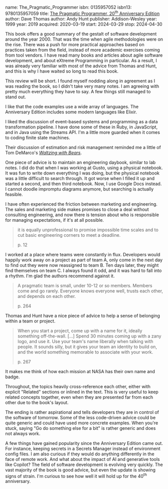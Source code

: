 name: The_Pragmatic_Programmer
isbn: 0135957052
isbn13: 9780135957059
title: [The Pragmatic Programmer, 20<sup>th</sup> Anniversary Edition](https://www.amazon.com/dp/0135957052)
author: Dave Thomas
author: Andy Hunt
publisher: Addison-Wesley
year: 1999
year: 2019
acquired: 2020-03-19
start: 2024-03-29
stop: 2024-04-30

This book offers a good summary of the gestalt of software development around
the year 2000.  That was the time when agile methodologies were on the rise.
There was a push for more practical approaches based on practices taken from the
field, instead of more academic exercises coming from tool vendors.  I have read
many books and articles about agile software development, and about eXtreme
Programming in particular.  As a result, I was already very familiar with most
of the advice from Thomas and Hunt, and this is why I have waited so long to
read this book.

This review will be short.  I found myself nodding along in agreement as I was
reading the book, so I didn't take very many notes.  I am agreeing with pretty
much everything they have to say.  A few things still managed to stand out.

I like that the code examples use a wide array of languages.  The Anniversary
Edition includes some modern languages like Elixir.

I liked the discussion of event-based systems and programming as a data
transformation pipeline.  I have done some of these in Ruby, in JavaScript, and
in Java using the Streams API.  I'm a little more guarded when it comes to
coding finite state machines.

Their discussion of estimation and risk management reminded me a little of Tom
DeMarco's [_Waltzing with Bears_](#Waltzing_with_Bears).

One piece of advice is to maintain an engineering daybook, similar to lab notes.
I did do that when I was working at Gusto, using a physical notebook.  It was
fun to write down everything I was doing, but the physical notebook was a little
difficult to search through.  It got worse when I filled it up and started a
second, and then third notebook.  Now, I use Google Docs instead.  I cannot
doodle impromptu diagrams anymore, but searching is actually feasible.

I have often experienced the friction between marketing and engineering.  The
sales and marketing side makes promises to close a deal without consulting
engineering, and now there is tension about who is responsible for managing
expectations, if it's at all possible.

> it is equally unprofessional to promise impossible time scales and to cut
> basic engineering corners to meet a deadline.
> <footer>p. 12</footer>

I worked at a place where teams were constantly in flux.  Developers would
happily work away on a project as part of team A, only come in the next day to
find out they were now reassigned to team B.  Ten days later, they might find
themselves on team C.  I always found it odd, and it was hard to fall into a
rhythm.  I'm glad the authors recommend against it.

> A pragmatic team is small, under 10-12 or so members.  Members come and go
> rarely.  Everyone knows everyone well, trusts each other, and depends on each
> other.
> <footer>p. 264</footer>

Thomas and Hunt have a nice piece of advice to help a sense of belonging within
a team or project.

> When you start a project, come up with a name for it, ideally something
> off-the-wall.  [&hellip;]  Spend 30 minutes coming up with a zany logo, and
> use it.  Use your team's name liberally when talking with people.  It sounds
> silly, but it gives your team an identity to build on, and the world something
> memorable to associate with your work.
> <footer>p. 267</footer>

It makes me think of how each mission at NASA has their own name and badge.

Throughout, the topics heavily cross-reference each other, either with explicit
"Related" sections or inlined in the text.  This is very useful to keep related
concepts together, even when they are presented far from each other due to the
book's layout.

The ending is rather aspirational and tells developers they are in control of
the software of tomorrow.  Some of the less code-driven advice could be quite
generic and could have used more concrete examples.  When you're stuck, saying
"Go do something else for a bit" is rather generic and does not always work.

A few things have gained popularity since the Anniversary Edition came out.  For
instance, keeping secrets in a Secrets Manager instead of environment config
files.  I am also curious if they would do anything differently in the face of
remote work.  And what about the impact of AI and generative tools like Copilot?
The field of software development is evolving very quickly.  The vast majority
of the book is good advice, but even the update is showing signs of strain.  I'm
curious to see how well it will hold up for the 40<sup>th</sup> anniversary.

